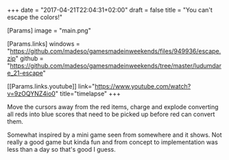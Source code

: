 +++
date = "2017-04-21T22:04:31+02:00"
draft = false
title = "You can't escape the colors!"

[Params]
image = "main.png"

[Params.links]
windows = "https://github.com/madeso/gamesmadeinweekends/files/949936/escape.zip"
github = "https://github.com/madeso/gamesmadeinweekends/tree/master/ludumdare_21-escape"

[[Params.links.youtube]]
link="https://www.youtube.com/watch?v=9zOQYNZ4io0"
title="timelapse"
+++

Move the cursors away from the red items, charge and explode converting all reds into blue scores that need to be picked up before red can convert them.

Somewhat inspired by a mini game seen from somewhere and it shows. Not really a good game but kinda fun and from concept to implementation was less than a day so that's good I guess.
